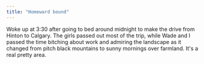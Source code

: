 ```yaml
---
title: "Homeward bound"
---
```


Woke up at 3:30 after going to bed around midnight to make the drive from Hinton to Calgary. The girls passed out most of the trip, while Wade and I passed the time bitching about work and admiring the landscape as it changed from pitch black mountains to sunny mornings over farmland. It's a real pretty area.